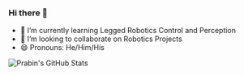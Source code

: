 ### Hi there 👋
<!-- - 🔭 I’m currently working on ... -->
<!-- - 🤔 I’m looking for help with ... -->
<!-- - 💬 Ask me about ... -->
<!-- - 📫 How to reach me: ... -->
<!-- - ⚡ Fun fact: ... -->
- 🌱 I’m currently learning Legged Robotics Control and Perception
- 👯 I’m looking to collaborate on Robotics Projects
- 😄 Pronouns: He/Him/His

![Prabin's GitHub Stats](https://github-readme-stats.vercel.app/api?username=prabinrath&show_icons=true&hide_border=true)
